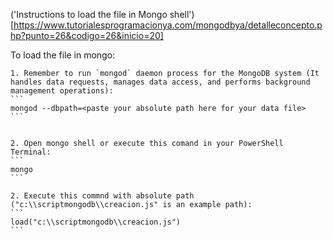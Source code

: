 
('Instructions to load the file in Mongo shell')[https://www.tutorialesprogramacionya.com/mongodbya/detalleconcepto.php?punto=26&codigo=26&inicio=20]    

To load the file in mongo:

    1. Remember to run `mongod` daemon process for the MongoDB system (It handles data requests, manages data access, and performs background management operations):
    ```
    mongod --dbpath=<paste your absolute path here for your data file>
    ```

    
    2. Open mongo shell or execute this comand in your PowerShell Terminal:
    ```
    mongo
    ```
    
    2. Execute this commnd with absolute path ("c:\\scriptmongodb\\creacion.js" is an example path):
    ```
    load("c:\\scriptmongodb\\creacion.js")
    ```
